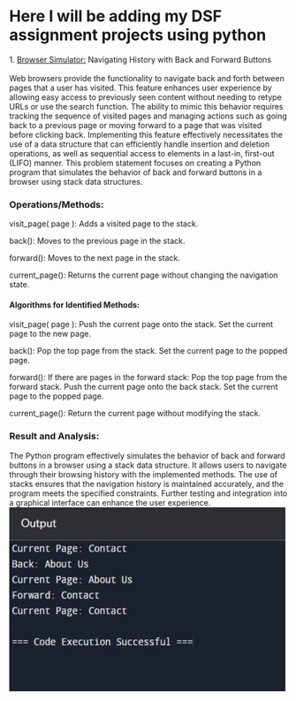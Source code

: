 <h1>Here I will be adding my DSF assignment projects using python</h1>
1. <a href="Browser Simulator.py">Browser Simulator:</a> Navigating History with Back and Forward Buttons
<br>
<br>
Web browsers provide the functionality to navigate back and forth between pages that a user has visited. This feature enhances user experience by allowing easy access to previously seen content without needing to retype URLs or use the search function. The ability to mimic this behavior requires tracking the sequence of visited pages and managing actions such as going back to a previous page or moving forward to a page that was visited before clicking back. Implementing this feature effectively necessitates the use of a data structure that can efficiently handle insertion and deletion operations, as well as sequential access to elements in a last-in, first-out (LIFO) manner. This problem statement focuses on creating a Python program that simulates the behavior of back and forward buttons in a browser using stack data structures.


<h3>Operations/Methods:</h3>

visit_page( page ): Adds a visited page to the stack.

back(): Moves to the previous page in the stack.

forward(): Moves to the next page in the stack.

current_page(): Returns the current page without changing the navigation state.

 <h4>Algorithms for Identified Methods:</h4>

visit_page( page ): 
 Push the current page onto the stack.
 Set the current page to the new page.

back():
 Pop the top page from the stack.
 Set the current page to the popped page.

forward():
If there are pages in the forward stack:
Pop the top page from the forward stack.
Push the current page onto the back stack.
Set the current page to the popped page.

current_page():
 Return the current page without modifying the stack.

<h3>Result and Analysis:</h3>
The Python program effectively simulates the behavior of back and forward buttons in a browser using a stack data structure. It allows users to navigate through their browsing history with the implemented methods. The use of stacks ensures that the navigation history is maintained accurately, and the program meets the specified constraints. Further testing and integration into a graphical interface can enhance the user experience.


<img src="BrowserSimulatorOutput.JPG" width="500" height="333">

